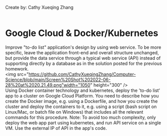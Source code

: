 Create by: Cathy Xueqing Zhang<br/><br/>
# Google Cloud & Docker/Kubernetes<br/>
Improve "to-do list" application's design by using web service. To be more specific, leave the application front-end and overall structure unchanged, but provide the data service through a typical web service (API) instead of supporting directly by a database as in the solution posted for the previous homework.
<br/>
<img src="https://github.com/CathyXueqingZhang/Computer-Science/blob/main/Screen%20Shot%202022-06-28%20at%2020.21.49.png"width="1050" height="300" /><br/>
Using Docker container technology and kubernetes, deploy the 'to-do list' app to a cluster on Google Cloud Platform. You need to describe how you create the Docker image, e.g. using a Dockerfile, and how you create the cluster and deploy the containers to it, e.g. using a script (bash script on Linux/Mac, or batch file on Windows) that includes all the relevant commands for this procedure.
Note: To avoid too much complexity, only deploy the web app part using kubernetes, and run API service on a single VM. Use the external IP of API in the app's code.

